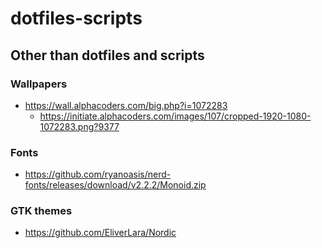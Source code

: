 # dotfiles-scripts

## Other than dotfiles and scripts
### Wallpapers
- https://wall.alphacoders.com/big.php?i=1072283
	- https://initiate.alphacoders.com/images/107/cropped-1920-1080-1072283.png?9377
### Fonts
- https://github.com/ryanoasis/nerd-fonts/releases/download/v2.2.2/Monoid.zip
### GTK themes
- https://github.com/EliverLara/Nordic

